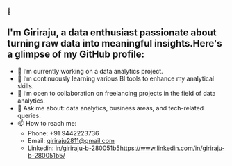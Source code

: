 <!-- Add TypewriterJS Library -->
<script src="https://cdn.jsdelivr.net/npm/typewriterjs@1.0.0/dist/core.js"></script>

<!-- Your Welcome Message Container -->
<div id="welcome-message"></div>

<!-- TypewriterJS Script -->
<script>
  const welcomeMessage = new Typewriter("#welcome-message", {
    strings: ["Welcome to My  Profile!  :) "],
    autoStart: true,
    loop: true,
  });
</script>👋

## I'm Giriraju, a data enthusiast passionate about turning raw data into meaningful insights.Here's a glimpse of my GitHub profile:

- 🔭 I’m currently working on a data analytics project.
- 🌱 I’m continuously learning various BI tools to enhance my analytical skills.
- 👯 I’m open to collaboration on freelancing projects in the field of data analytics.
- 💬 Ask me about: data analytics, business areas, and tech-related queries.
- 📫 How to reach me: 
  - Phone: +91 9442223736
  - Email: giriraju2811@gmail.com
  - Linkedin: [in/giriraju-b-280051b5](https://www.linkedin.com/in/giriraju-b-280051b5/)https://www.linkedin.com/in/giriraju-b-280051b5/
